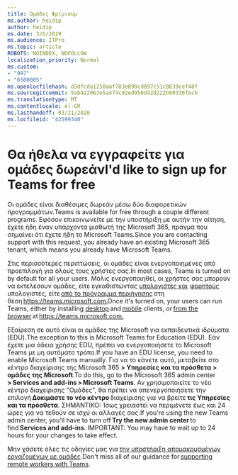 ```yaml
---
title: Ομάδες Φρίμιουμ
ms.author: heidip
author: heidip
ms.date: 3/6/2019
ms.audience: ITPro
ms.topic: article
ROBOTS: NOINDEX, NOFOLLOW
localization_priority: Normal
ms.custom:
- "997"
- "6500005"
ms.openlocfilehash: d3dfcda1250aaf783e890cd897c51c8639cef48f
ms.sourcegitcommit: 9ab422063e5a474c92ed956d42d222b90336fecb
ms.translationtype: MT
ms.contentlocale: el-GR
ms.lasthandoff: 03/11/2020
ms.locfileid: "42599340"
---
```

# <a name="id-like-to-sign-up-for-teams-for-free"></a><span data-ttu-id="9315a-102">Θα ήθελα να εγγραφείτε για ομάδες δωρεάν</span><span class="sxs-lookup"><span data-stu-id="9315a-102">I'd like to sign up for Teams for free</span></span>

<span data-ttu-id="9315a-103">Οι ομάδες είναι διαθέσιμες δωρεάν μέσω δύο διαφορετικών προγραμμάτων.</span><span class="sxs-lookup"><span data-stu-id="9315a-103">Teams is available for free through a couple different programs.</span></span> <span data-ttu-id="9315a-104">Εφόσον επικοινωνείτε με την υποστήριξη με αυτήν την αίτηση, έχετε ήδη έναν υπάρχοντα μισθωτή της Microsoft 365, πράγμα που σημαίνει ότι έχετε ήδη το Microsoft Teams.</span><span class="sxs-lookup"><span data-stu-id="9315a-104">Since you are contacting support with this request, you already have an existing Microsoft 365 tenant, which means you already have Microsoft Teams.</span></span>

<span data-ttu-id="9315a-105">Στις περισσότερες περιπτώσεις, οι ομάδες είναι ενεργοποιημένες από προεπιλογή για όλους τους χρήστες σας.</span><span class="sxs-lookup"><span data-stu-id="9315a-105">In most cases, Teams is turned on by default for all your users.</span></span> <span data-ttu-id="9315a-106">Μόλις ενεργοποιηθεί, οι χρήστες σας μπορούν να εκτελέσουν ομάδες, είτε εγκαθιστώντας [υπολογιστές και](https://docs.microsoft.com/MicrosoftTeams/get-clients#desktop-client)  [φορητούς](https://docs.microsoft.com/MicrosoftTeams/get-clients#mobile-clients) υπολογιστές, είτε [από το πρόγραμμα περιήγησης](https://docs.microsoft.com/MicrosoftTeams/get-clients#web-client) στη θέση <https://teams.microsoft.com.></span><span class="sxs-lookup"><span data-stu-id="9315a-106">Once it's turned on, your users can run Teams, either by installing [desktop](https://docs.microsoft.com/MicrosoftTeams/get-clients#desktop-client) and [mobile](https://docs.microsoft.com/MicrosoftTeams/get-clients#mobile-clients) clients, or [from the browser](https://docs.microsoft.com/MicrosoftTeams/get-clients#web-client) at <https://teams.microsoft.com.></span></span>

<span data-ttu-id="9315a-107">Εξαίρεση σε αυτό είναι οι ομάδες της Microsoft για εκπαιδευτικά ιδρύματα (EDU).</span><span class="sxs-lookup"><span data-stu-id="9315a-107">The exception to this is Microsoft Teams for Education (EDU).</span></span> <span data-ttu-id="9315a-108">Εάν έχετε μια άδεια χρήσης EDU, πρέπει να ενεργοποιήσετε το Microsoft Teams με μη αυτόματο τρόπο.</span><span class="sxs-lookup"><span data-stu-id="9315a-108">If you have an EDU license, you need to enable Microsoft Teams manually.</span></span> <span data-ttu-id="9315a-109">Για να το κάνετε αυτό, μεταβείτε στο κέντρο διαχείρισης της Microsoft 365 **> Υπηρεσίες και τα πρόσθετα > ομάδες της Microsoft**.</span><span class="sxs-lookup"><span data-stu-id="9315a-109">To do this, go to the Microsoft 365 admin center **> Services and add-ins > Microsoft Teams**.</span></span> <span data-ttu-id="9315a-110">Αν χρησιμοποιείτε το νέο κέντρο διαχείρισης "Ομάδες", θα πρέπει να απενεργοποιήσετε την επιλογή **Δοκιμάστε το νέο κέντρο** διαχείρισης για να βρείτε **τις Υπηρεσίες και τα πρόσθετα**. ΣΗΜΑΝΤΙΚΟ: Ίσως χρειαστεί να περιμένετε έως και 24 ώρες για να τεθούν σε ισχύ οι αλλαγές σας.</span><span class="sxs-lookup"><span data-stu-id="9315a-110">If you're using the new Teams admin center, you'll have to turn off **Try the new admin center** to find **Services and add-ins**. IMPORTANT: You may have to wait up to 24 hours for your changes to take effect.</span></span>

<span data-ttu-id="9315a-111">Μην χάσετε όλες τις οδηγίες μας για [την υποστήριξη απομακρυσμένων εργαζομένων με ομάδες](https://docs.microsoft.com/MicrosoftTeams/support-remote-work-with-teams).</span><span class="sxs-lookup"><span data-stu-id="9315a-111">Don't miss all of our guidance for [supporting remote workers with Teams](https://docs.microsoft.com/MicrosoftTeams/support-remote-work-with-teams).</span></span>
